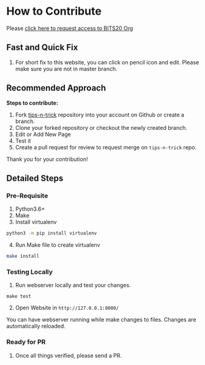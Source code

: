 # How to Contribute

Please [click here to request access to BITS20 Org](AccessForm.md)

## Fast and Quick Fix

1. For short fix to this website, you can click on pencil icon and edit. Please make sure you are not in master branch.

## Recommended Approach

**Steps to contribute:**

1. Fork [tips-n-trick](https://github.com/bits20/tips-n-trick) repository into your account on Github or  create a branch.
2. Clone your forked repository or checkout the newly created branch.
3. Edit or Add New Page
4. Test it
5. Create a pull request for review to request merge on `tips-n-trick` repo.

Thank you for your contribution!


## Detailed Steps

### Pre-Requisite

1. Python3.6+
2. Make
3. Install virtualenv

```bash
python3 -m pip install virtualenv
```

4. Run Make file to create virtualenv

```bash
make install
```


### Testing Locally

1. Run webserver locally and test your changes.

```
make test
```

2. Open Website in `http://127.0.0.1:8000/`

You can have webserver running while make changes to files. Changes are automatically reloaded.


### Ready for PR

1. Once all things verified, please send a PR.
